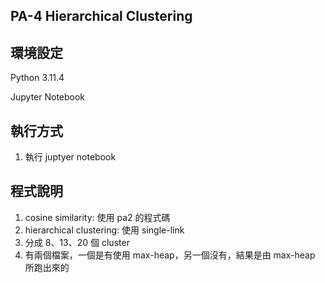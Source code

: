 ## PA-4 Hierarchical Clustering

## 環境設定

Python 3.11.4

Jupyter Notebook

## 執行方式

1. 執行 juptyer notebook

## 程式說明

1. cosine similarity: 使用 pa2 的程式碼
2. hierarchical clustering: 使用 single-link
3. 分成 8、13、20 個 cluster
4. 有兩個檔案，一個是有使用 max-heap，另一個沒有，結果是由 max-heap 所跑出來的
